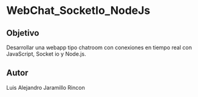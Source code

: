# WebChat_SocketIo_NodeJs
## Objetivo
Desarrollar una webapp tipo chatroom con conexiones en tiempo real con JavaScript, Socket io y Node.js.
## Autor
Luis Alejandro Jaramillo Rincon
